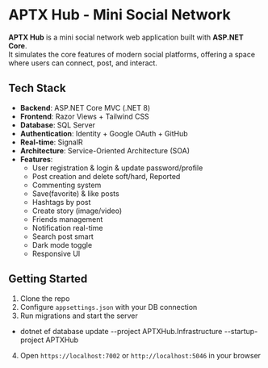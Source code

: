 # APTX Hub - Mini Social Network

**APTX Hub** is a mini social network web application built with **ASP.NET Core**.  
It simulates the core features of modern social platforms, offering a space where users can connect, post, and interact.

## Tech Stack

- **Backend**: ASP.NET Core MVC (.NET 8)
- **Frontend**: Razor Views + Tailwind CSS
- **Database**: SQL Server
- **Authentication**: Identity + Google OAuth + GitHub
- **Real-time**: SignalR
- **Architecture**: Service-Oriented Architecture (SOA) 
- **Features**: 
  - User registration & login & update password/profile
  - Post creation and delete soft/hard, Reported
  - Commenting system
  - Save(favorite) & like posts
  - Hashtags by post
  - Create story (image/video)
  - Friends management
  - Notification real-time
  - Search post smart
  - Dark mode toggle
  - Responsive UI

## Getting Started

1. Clone the repo  
2. Configure `appsettings.json` with your DB connection  
3. Run migrations and start the server 
  - dotnet ef database update --project APTXHub.Infrastructure --startup-project APTXHub
4. Open `https://localhost:7002` or `http://localhost:5046` in your browser 